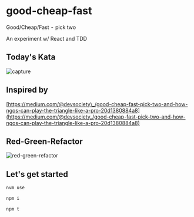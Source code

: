# good-cheap-fast

Good/Cheap/Fast  -  pick two

An experiment w/ React and TDD

## Today's Kata

![capture](./capture.gif 'capture')

## Inspired by

[https://medium.com/@devsociety\_/good-cheap-fast-pick-two-and-how-ngos-can-play-the-triangle-like-a-pro-20d1380884a8](https://medium.com/@devsociety_/good-cheap-fast-pick-two-and-how-ngos-can-play-the-triangle-like-a-pro-20d1380884a8)

## Red-Green-Refactor

![red-green-refactor](https://s3.amazonaws.com/mokacoding/2018-09-18-red-green-refactor.jpg 'red-green-refactor')

## Let's get started

```bash
nvm use

npm i

npm t
```
